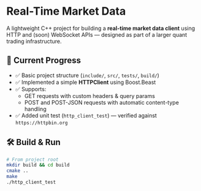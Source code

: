 # Real-Time Market Data

A lightweight C++ project for building a **real-time market data client** using HTTP and (soon) WebSocket APIs — designed as part of a larger quant trading infrastructure.

## 🚀 Current Progress

- ✅ Basic project structure (`include/`, `src/`, `tests/`, `build/`)
- ✅ Implemented a simple **HTTPClient** using Boost.Beast
- ✅ Supports:
  - GET requests with custom headers & query params
  - POST and POST-JSON requests with automatic content-type handling
- ✅ Added unit test (`http_client_test`) — verified against `https://httpbin.org`

## 🛠️ Build & Run

```bash
# From project root
mkdir build && cd build
cmake ..
make
./http_client_test
